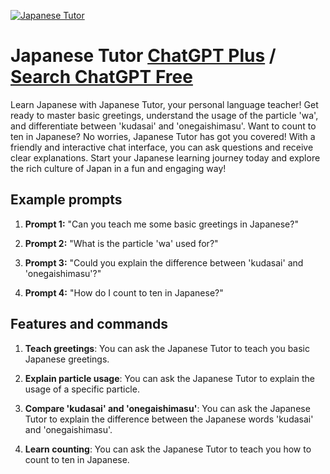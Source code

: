 
[![Japanese Tutor](https://files.oaiusercontent.com/file-KVakDydrScr7tSiqgUZVLskD?se=2123-10-16T21%3A57%3A51Z&sp=r&sv=2021-08-06&sr=b&rscc=max-age%3D31536000%2C%20immutable&rscd=attachment%3B%20filename%3D90845158-286d-483e-8488-bb4fba710881.png&sig=Ci03IAB/U17HBXf4WvmIC4GnA20Opdg2esoxEaseeZM%3D)](https://chat.openai.com/g/g-tYVTfbcgL-japanese-tutor)

# Japanese Tutor [ChatGPT Plus](https://chat.openai.com/g/g-tYVTfbcgL-japanese-tutor) / [Search ChatGPT Free](https://gptcall.net/index.html#/?search=Japanese%20Tutor)

Learn Japanese with Japanese Tutor, your personal language teacher! Get ready to master basic greetings, understand the usage of the particle 'wa', and differentiate between 'kudasai' and 'onegaishimasu'. Want to count to ten in Japanese? No worries, Japanese Tutor has got you covered! With a friendly and interactive chat interface, you can ask questions and receive clear explanations. Start your Japanese learning journey today and explore the rich culture of Japan in a fun and engaging way!

## Example prompts

1. **Prompt 1:** "Can you teach me some basic greetings in Japanese?"

2. **Prompt 2:** "What is the particle 'wa' used for?"

3. **Prompt 3:** "Could you explain the difference between 'kudasai' and 'onegaishimasu'?"

4. **Prompt 4:** "How do I count to ten in Japanese?"

## Features and commands

1. **Teach greetings**: You can ask the Japanese Tutor to teach you basic Japanese greetings.

2. **Explain particle usage**: You can ask the Japanese Tutor to explain the usage of a specific particle.

3. **Compare 'kudasai' and 'onegaishimasu'**: You can ask the Japanese Tutor to explain the difference between the Japanese words 'kudasai' and 'onegaishimasu'.

4. **Learn counting**: You can ask the Japanese Tutor to teach you how to count to ten in Japanese.


